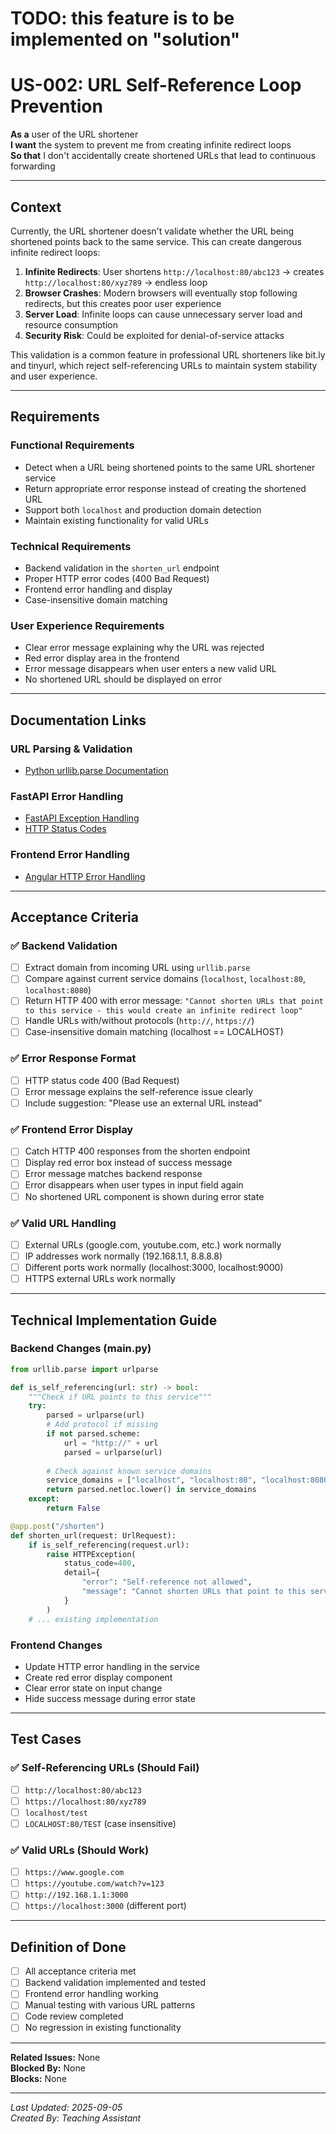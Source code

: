 # TODO: this feature is to be implemented on "solution"
# US-002: URL Self-Reference Loop Prevention

**As a** user of the URL shortener  
**I want** the system to prevent me from creating infinite redirect loops  
**So that** I don't accidentally create shortened URLs that lead to continuous forwarding

---

## Context

Currently, the URL shortener doesn't validate whether the URL being shortened points back to the same service. This can create dangerous infinite redirect loops:

1. **Infinite Redirects**: User shortens `http://localhost:80/abc123` → creates `http://localhost:80/xyz789` → endless loop
2. **Browser Crashes**: Modern browsers will eventually stop following redirects, but this creates poor user experience
3. **Server Load**: Infinite loops can cause unnecessary server load and resource consumption
4. **Security Risk**: Could be exploited for denial-of-service attacks

This validation is a common feature in professional URL shorteners like bit.ly and tinyurl, which reject self-referencing URLs to maintain system stability and user experience.

---

## Requirements

### Functional Requirements

- Detect when a URL being shortened points to the same URL shortener service
- Return appropriate error response instead of creating the shortened URL
- Support both `localhost` and production domain detection
- Maintain existing functionality for valid URLs

### Technical Requirements

- Backend validation in the `shorten_url` endpoint
- Proper HTTP error codes (400 Bad Request)
- Frontend error handling and display
- Case-insensitive domain matching

### User Experience Requirements

- Clear error message explaining why the URL was rejected
- Red error display area in the frontend
- Error message disappears when user enters a new valid URL
- No shortened URL should be displayed on error

---

## Documentation Links

### URL Parsing & Validation

- [Python urllib.parse Documentation](https://docs.python.org/3/library/urllib.parse.html)

### FastAPI Error Handling

- [FastAPI Exception Handling](https://fastapi.tiangolo.com/tutorial/handling-errors/)
- [HTTP Status Codes](https://developer.mozilla.org/en-US/docs/Web/HTTP/Status)

### Frontend Error Handling

- [Angular HTTP Error Handling](https://angular.io/guide/http#error-handling)

---

## Acceptance Criteria

### ✅ Backend Validation

- [ ] Extract domain from incoming URL using `urllib.parse`
- [ ] Compare against current service domains (`localhost`, `localhost:80`, `localhost:8080`)
- [ ] Return HTTP 400 with error message: `"Cannot shorten URLs that point to this service - this would create an infinite redirect loop"`
- [ ] Handle URLs with/without protocols (`http://`, `https://`)
- [ ] Case-insensitive domain matching (localhost == LOCALHOST)

### ✅ Error Response Format

- [ ] HTTP status code 400 (Bad Request)
- [ ] Error message explains the self-reference issue clearly
- [ ] Include suggestion: "Please use an external URL instead"

### ✅ Frontend Error Display

- [ ] Catch HTTP 400 responses from the shorten endpoint
- [ ] Display red error box instead of success message
- [ ] Error message matches backend response
- [ ] Error disappears when user types in input field again
- [ ] No shortened URL component is shown during error state

### ✅ Valid URL Handling

- [ ] External URLs (google.com, youtube.com, etc.) work normally
- [ ] IP addresses work normally (192.168.1.1, 8.8.8.8)
- [ ] Different ports work normally (localhost:3000, localhost:9000)
- [ ] HTTPS external URLs work normally

---

## Technical Implementation Guide

### Backend Changes (main.py)

```python
from urllib.parse import urlparse

def is_self_referencing(url: str) -> bool:
    """Check if URL points to this service"""
    try:
        parsed = urlparse(url)
        # Add protocol if missing
        if not parsed.scheme:
            url = "http://" + url
            parsed = urlparse(url)
        
        # Check against known service domains
        service_domains = ["localhost", "localhost:80", "localhost:8080"]
        return parsed.netloc.lower() in service_domains
    except:
        return False

@app.post("/shorten")
def shorten_url(request: UrlRequest):
    if is_self_referencing(request.url):
        raise HTTPException(
            status_code=400, 
            detail={
                "error": "Self-reference not allowed",
                "message": "Cannot shorten URLs that point to this service - this would create an infinite redirect loop. Please use an external URL instead."
            }
        )
    # ... existing implementation
```

### Frontend Changes

- Update HTTP error handling in the service
- Create red error display component
- Clear error state on input change
- Hide success message during error state

---

## Test Cases

### ✅ Self-Referencing URLs (Should Fail)

- [ ] `http://localhost:80/abc123`
- [ ] `https://localhost:80/xyz789`
- [ ] `localhost/test`
- [ ] `LOCALHOST:80/TEST` (case insensitive)

### ✅ Valid URLs (Should Work)

- [ ] `https://www.google.com`
- [ ] `https://youtube.com/watch?v=123`
- [ ] `http://192.168.1.1:3000`
- [ ] `https://localhost:3000` (different port)

---

## Definition of Done

- [ ] All acceptance criteria met
- [ ] Backend validation implemented and tested
- [ ] Frontend error handling working
- [ ] Manual testing with various URL patterns
- [ ] Code review completed
- [ ] No regression in existing functionality

---

**Related Issues:** None  
**Blocked By:** None  
**Blocks:** None

---

*Last Updated: 2025-09-05*  
*Created By: Teaching Assistant*
